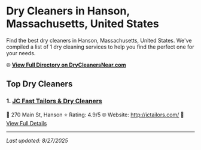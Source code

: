 # Dry Cleaners in Hanson, Massachusetts, United States

Find the best dry cleaners in Hanson, Massachusetts, United States. We've compiled a list of 1 dry cleaning services to help you find the perfect one for your needs.

🌐 **[View Full Directory on DryCleanersNear.com](https://drycleanersnear.com/city/US/Massachusetts/Hanson)**

## Top Dry Cleaners

### 1. [JC Fast Tailors & Dry Cleaners](https://drycleanersnear.com/dryCleaner/688193fda2f5b6ba0749a28c/jc-fast-tailors-dry-cleaners)
📍 270 Main St, Hanson
⭐ Rating: 4.9/5
🌐 Website: http://jctailors.com/
🔗 [View Full Details](https://drycleanersnear.com/dryCleaner/688193fda2f5b6ba0749a28c/jc-fast-tailors-dry-cleaners)


---

*Last updated: 8/27/2025*
